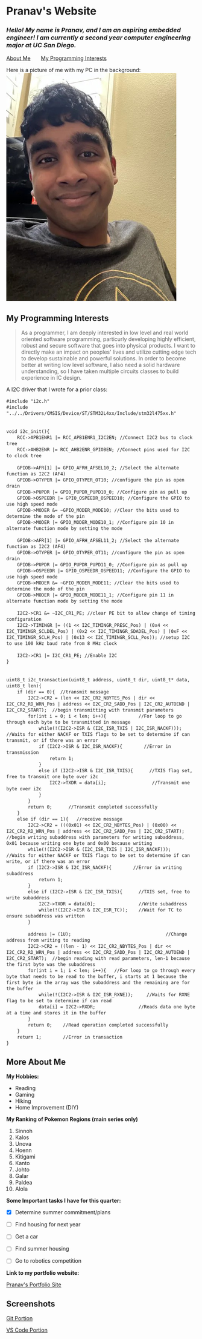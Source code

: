 # Pranav's Website

### _Hello! My name is Pranav, and I am an aspiring embedded engineer! I am currently a second year computer engineering major at UC San Diego._ 

[About Me](#more-about-me) &nbsp;&nbsp;&nbsp;&nbsp;&nbsp; [My Programming Interests](#my-programming-interests)

Here is a picture of me with my PC in the background:
![Picture of Pranav](pictures/IMG_7519.jpg)

## My Programming Interests
> As a programmer, I am deeply interested in low level and real world oriented software programming, particurly developing highly efficient, robust and secure software that goes into physical products. I want to directly make an impact on peoples' lives and utilize cutting edge tech to develop sustainable and powerful solutions. In order to become better at writing low level software, I also need a solid hardware understanding, so I have taken multiple circuits classes to build experience in IC design.

A I2C driver that I wrote for a prior class:
```
#include "i2c.h"
#include "../../Drivers/CMSIS/Device/ST/STM32L4xx/Include/stm32l475xx.h"


void i2c_init(){
	RCC->APB1ENR1 |= RCC_APB1ENR1_I2C2EN; //Connect I2C2 bus to clock tree
	RCC->AHB2ENR |= RCC_AHB2ENR_GPIOBEN; //Connect pins used for I2C to clock tree

	GPIOB->AFR[1] |= GPIO_AFRH_AFSEL10_2; //Select the alternate function as I2C2 (AF4)
	GPIOB->OTYPER |= GPIO_OTYPER_OT10; //configure the pin as open drain
	GPIOB->PUPDR |= GPIO_PUPDR_PUPD10_0; //Configure pin as pull up
	GPIOB->OSPEEDR |= GPIO_OSPEEDR_OSPEED10; //Configure the GPIO to use high speed mode
	GPIOB->MODER &= ~GPIO_MODER_MODE10; //Clear the bits used to determine the mode of the pin
	GPIOB->MODER |= GPIO_MODER_MODE10_1; //Configure pin 10 in alternate function mode by setting the mode

	GPIOB->AFR[1] |= GPIO_AFRH_AFSEL11_2; //Select the alternate function as I2C2 (AF4)
	GPIOB->OTYPER |= GPIO_OTYPER_OT11; //configure the pin as open drain
	GPIOB->PUPDR |= GPIO_PUPDR_PUPD11_0; //Configure pin as pull up
	GPIOB->OSPEEDR |= GPIO_OSPEEDR_OSPEED11; //Configure the GPIO to use high speed mode
	GPIOB->MODER &= ~GPIO_MODER_MODE11; //Clear the bits used to determine the mode of the pin
	GPIOB->MODER |= GPIO_MODER_MODE11_1; //Configure pin 11 in alternate function mode by setting the mode

	I2C2->CR1 &= ~I2C_CR1_PE; //clear PE bit to allow change of timing configuration
	I2C2->TIMINGR |= ((1 << I2C_TIMINGR_PRESC_Pos) | (0x4 << I2C_TIMINGR_SCLDEL_Pos) | (0x2 << I2C_TIMINGR_SDADEL_Pos) | (0xF << I2C_TIMINGR_SCLH_Pos) | (0x13 << I2C_TIMINGR_SCLL_Pos)); //setup I2C to use 100 kHz baud rate from 8 MHz clock

	I2C2->CR1 |= I2C_CR1_PE; //Enable I2C
}


uint8_t i2c_transaction(uint8_t address, uint8_t dir, uint8_t* data, uint8_t len){
	if (dir == 0){  //transmit message
		I2C2->CR2 = (len << I2C_CR2_NBYTES_Pos | dir << I2C_CR2_RD_WRN_Pos | address << I2C_CR2_SADD_Pos | I2C_CR2_AUTOEND | I2C_CR2_START);  //begin transmitting with transmit parameters
		for(int i = 0; i < len; i++){            //For loop to go through each byte to be transmitted in message
			while(!(I2C2->ISR & (I2C_ISR_TXIS | I2C_ISR_NACKF)));   //Waits for either NACKF or TXIS flags to be set to determine if can transmit, or if there was an error
			if (I2C2->ISR & I2C_ISR_NACKF){        //Error in transmission
				return 1;
			}
			else if (I2C2->ISR & I2C_ISR_TXIS){      //TXIS flag set, free to transmit one byte over i2c
				I2C2->TXDR = data[i];                 //Transmit one byte over i2c
			}
		}
		return 0;      //Transmit completed successfully
	}
	else if (dir == 1){   //receive message
		I2C2->CR2 = (((0x01) << I2C_CR2_NBYTES_Pos) | (0x00) << I2C_CR2_RD_WRN_Pos | address << I2C_CR2_SADD_Pos | I2C_CR2_START);  //begin writing subaddress with parameters for writing subaddress, 0x01 because writing one byte and 0x00 because writing
		while(!(I2C2->ISR & (I2C_ISR_TXIS | I2C_ISR_NACKF)));   //Waits for either NACKF or TXIS flags to be set to determine if can write, or if there was an error
		if (I2C2->ISR & I2C_ISR_NACKF){        //Error in writing subaddress
			return 1;
		}
		else if (I2C2->ISR & I2C_ISR_TXIS){      //TXIS set, free to write subaddress
			I2C2->TXDR = data[0];                //Write subaddress
			while(!(I2C2->ISR & I2C_ISR_TC));    //Wait for TC to ensure subaddress was written
		}

		address |= (1U);                                   //Change address from writing to reading
		I2C2->CR2 = ((len - 1) << I2C_CR2_NBYTES_Pos | dir << I2C_CR2_RD_WRN_Pos | address << I2C_CR2_SADD_Pos | I2C_CR2_AUTOEND | I2C_CR2_START);  //begin reading with read parameters, len-1 because the first byte was the subaddress
		for(int i = 1; i < len; i++){   //For loop to go through every byte that needs to be read to the buffer, i starts at 1 because the first byte in the array was the subaddress and the remaining are for the buffer
			while(!(I2C2->ISR & I2C_ISR_RXNE));     //Waits for RXNE flag to be set to determine if can read
			data[i] = I2C2->RXDR;                //Reads data one byte at a time and stores it in the buffer
		}
		return 0;    //Read operation completed successfully
	}
	return 1;        //Error in transaction
}
```

## More About Me

**My Hobbies:**
* Reading
* Gaming
* Hiking
* Home Improvement (DIY)

**My Ranking of Pokemon Regions (main series only)**
1. Sinnoh
2. Kalos
3. Unova
4. Hoenn 
5. Kitigami
6. Kanto
7. Johto
8. Galar
9. Paldea
10. Alola

**Some Important tasks I have for this quarter:**
- [X] Determine summer commitment/plans
- [ ] Find housing for next year
- [ ] Get a car
- [ ] Find summer housing
- [ ] Go to robotics competition


**Link to my portfolio website:**

[Pranav's Portfolio Site](https://www.pranavmehta.com/)

## Screenshots

[Git Portion](screenshots/readme-scrnsht.png)

[VS Code Portion](screenshots/private-file-scrnsht.png)